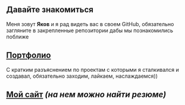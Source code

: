 ## Давайте знакомиться
Меня зовут **Яков** и я рад видеть вас в своем GitHub, обязательно загляните в закрепленные репозитории дабы мы познакомились поближе
## [Портфолио](https://t.me/YakovPortfolio) 
С кратким разъяснением по проектам с которыми я сталкивался и создавал, обязательно заходим, лайкаем, наслаждаемся))
## [Мой сайт](https://ewrey.site) *(на нем можно найти резюме)*
